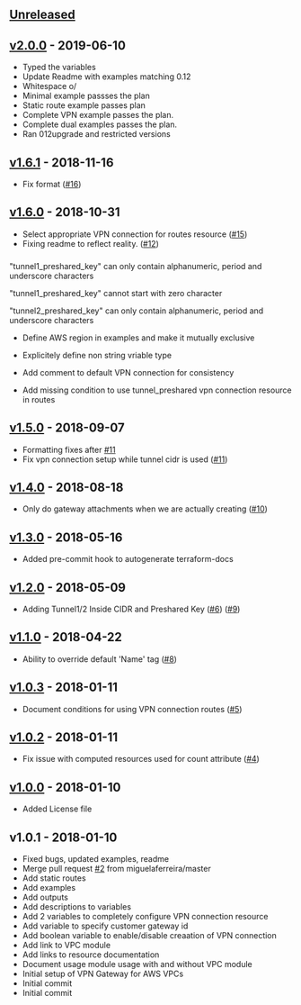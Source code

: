<a name="unreleased"></a>
## [Unreleased]



<a name="v2.0.0"></a>
## [v2.0.0] - 2019-06-10

- Typed the variables
- Update Readme with examples matching 0.12
- Whitespace o/
- Minimal example passses the plan
- Static route example passes plan
- Complete VPN example passes the plan.
- Complete dual examples passes the plan.
- Ran 012upgrade and restricted versions


<a name="v1.6.1"></a>
## [v1.6.1] - 2018-11-16

- Fix format ([#16](https://github.com/terraform-aws-modules/terraform-aws-vpn-gateway/issues/16))


<a name="v1.6.0"></a>
## [v1.6.0] - 2018-10-31

- Select appropriate VPN connection for routes resource ([#15](https://github.com/terraform-aws-modules/terraform-aws-vpn-gateway/issues/15))
- Fixing readme to reflect reality. ([#12](https://github.com/terraform-aws-modules/terraform-aws-vpn-gateway/issues/12))

### 

"tunnel1_preshared_key" can only contain alphanumeric, period and
underscore characters

"tunnel1_preshared_key" cannot start with zero character

"tunnel2_preshared_key" can only contain alphanumeric, period and
underscore characters

* Define AWS region in examples and make it mutually exclusive

* Explicitely define non string vriable type

* Add comment to default VPN connection for consistency

* Add missing condition to use tunnel_preshared vpn connection resource in routes


<a name="v1.5.0"></a>
## [v1.5.0] - 2018-09-07

- Formatting fixes after [#11](https://github.com/terraform-aws-modules/terraform-aws-vpn-gateway/issues/11)
- Fix vpn connection setup while tunnel cidr is used ([#11](https://github.com/terraform-aws-modules/terraform-aws-vpn-gateway/issues/11))


<a name="v1.4.0"></a>
## [v1.4.0] - 2018-08-18

- Only do gateway attachments when we are actually creating ([#10](https://github.com/terraform-aws-modules/terraform-aws-vpn-gateway/issues/10))


<a name="v1.3.0"></a>
## [v1.3.0] - 2018-05-16

- Added pre-commit hook to autogenerate terraform-docs


<a name="v1.2.0"></a>
## [v1.2.0] - 2018-05-09

- Adding Tunnel1/2 Inside CIDR and Preshared Key ([#6](https://github.com/terraform-aws-modules/terraform-aws-vpn-gateway/issues/6)) ([#9](https://github.com/terraform-aws-modules/terraform-aws-vpn-gateway/issues/9))


<a name="v1.1.0"></a>
## [v1.1.0] - 2018-04-22

- Ability to override default 'Name' tag ([#8](https://github.com/terraform-aws-modules/terraform-aws-vpn-gateway/issues/8))


<a name="v1.0.3"></a>
## [v1.0.3] - 2018-01-11

- Document conditions for using VPN connection routes ([#5](https://github.com/terraform-aws-modules/terraform-aws-vpn-gateway/issues/5))


<a name="v1.0.2"></a>
## [v1.0.2] - 2018-01-11

- Fix issue with computed resources used for count attribute ([#4](https://github.com/terraform-aws-modules/terraform-aws-vpn-gateway/issues/4))


<a name="v1.0.0"></a>
## [v1.0.0] - 2018-01-10

- Added License file


<a name="v1.0.1"></a>
## v1.0.1 - 2018-01-10

- Fixed bugs, updated examples, readme
- Merge pull request [#2](https://github.com/terraform-aws-modules/terraform-aws-vpn-gateway/issues/2) from miguelaferreira/master
- Add static routes
- Add examples
- Add outputs
- Add descriptions to variables
- Add 2 variables to completely configure VPN connection resource
- Add variable to specify customer gateway id
- Add boolean variable to enable/disable creaation of VPN connection
- Add link to VPC module
- Add links to resource documentation
- Document usage module usage with and without VPC module
- Initial setup of VPN Gateway for AWS VPCs
- Initial commit
- Initial commit


[Unreleased]: https://github.com/terraform-aws-modules/terraform-aws-vpn-gateway/compare/v2.0.0...HEAD
[v2.0.0]: https://github.com/terraform-aws-modules/terraform-aws-vpn-gateway/compare/v1.6.1...v2.0.0
[v1.6.1]: https://github.com/terraform-aws-modules/terraform-aws-vpn-gateway/compare/v1.6.0...v1.6.1
[v1.6.0]: https://github.com/terraform-aws-modules/terraform-aws-vpn-gateway/compare/v1.5.0...v1.6.0
[v1.5.0]: https://github.com/terraform-aws-modules/terraform-aws-vpn-gateway/compare/v1.4.0...v1.5.0
[v1.4.0]: https://github.com/terraform-aws-modules/terraform-aws-vpn-gateway/compare/v1.3.0...v1.4.0
[v1.3.0]: https://github.com/terraform-aws-modules/terraform-aws-vpn-gateway/compare/v1.2.0...v1.3.0
[v1.2.0]: https://github.com/terraform-aws-modules/terraform-aws-vpn-gateway/compare/v1.1.0...v1.2.0
[v1.1.0]: https://github.com/terraform-aws-modules/terraform-aws-vpn-gateway/compare/v1.0.3...v1.1.0
[v1.0.3]: https://github.com/terraform-aws-modules/terraform-aws-vpn-gateway/compare/v1.0.2...v1.0.3
[v1.0.2]: https://github.com/terraform-aws-modules/terraform-aws-vpn-gateway/compare/v1.0.0...v1.0.2
[v1.0.0]: https://github.com/terraform-aws-modules/terraform-aws-vpn-gateway/compare/v1.0.1...v1.0.0
